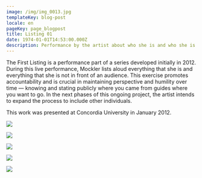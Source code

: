 ```yaml
---
image: /img/img_0013.jpg
templateKey: blog-post
locale: en
pageKey: page_blogpost
title: Listing 01
date: 1974-01-01T14:53:00.000Z
description: Performance by the artist about who she is and who she is not as a human being
---
```

The First Listing is a performance part of a series developed initially in 2012. During this live performance, Mockler lists aloud everything that she is and everything that she is not in front of an audience. This exercise promotes accountability and is crucial in maintaining perspective and humility over time — knowing and stating publicly where you came from guides where you want to go. In the next phases of this ongoing project, the artist intends to expand the process to include other individuals.

This work was presented at Concordia University in January 2012.

![](/img/screen-shot-2019-09-24-at-9.24.06-am.png)

![](/img/screen-shot-2019-09-24-at-9.25.28-am.png)

![](/img/screen-shot-2019-09-24-at-9.30.03-am.png)

![](/img/screen-shot-2019-09-24-at-9.18.24-am.png)

![](/img/screen-shot-2016-04-11-at-11.23.49-am.png)
